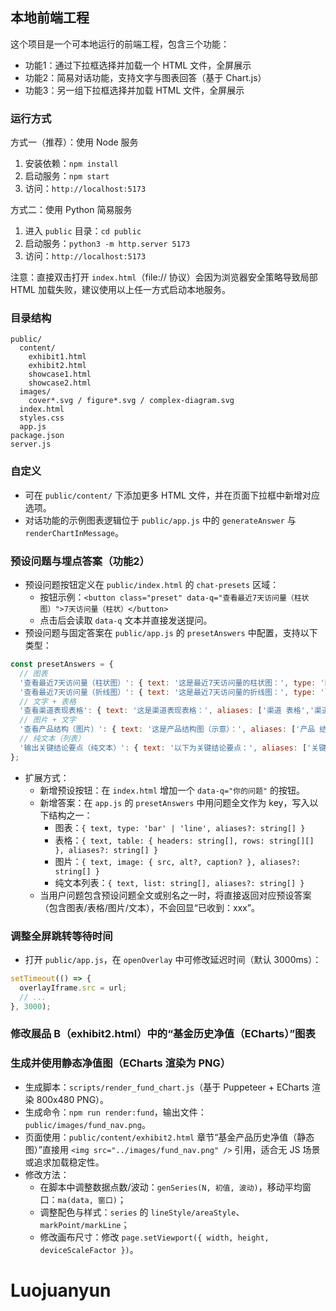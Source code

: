## 本地前端工程

这个项目是一个可本地运行的前端工程，包含三个功能：
- 功能1：通过下拉框选择并加载一个 HTML 文件，全屏展示
- 功能2：简易对话功能，支持文字与图表回答（基于 Chart.js）
- 功能3：另一组下拉框选择并加载 HTML 文件，全屏展示

### 运行方式

方式一（推荐）：使用 Node 服务
1. 安装依赖：`npm install`
2. 启动服务：`npm start`
3. 访问：`http://localhost:5173`

方式二：使用 Python 简易服务
1. 进入 `public` 目录：`cd public`
2. 启动服务：`python3 -m http.server 5173`
3. 访问：`http://localhost:5173`

注意：直接双击打开 `index.html`（file:// 协议）会因为浏览器安全策略导致局部 HTML 加载失败，建议使用以上任一方式启动本地服务。

### 目录结构

```
public/
  content/
    exhibit1.html
    exhibit2.html
    showcase1.html
    showcase2.html
  images/
    cover*.svg / figure*.svg / complex-diagram.svg
  index.html
  styles.css
  app.js
package.json
server.js
```

### 自定义
- 可在 `public/content/` 下添加更多 HTML 文件，并在页面下拉框中新增对应选项。
- 对话功能的示例图表逻辑位于 `public/app.js` 中的 `generateAnswer` 与 `renderChartInMessage`。

### 预设问题与埋点答案（功能2）
- 预设问题按钮定义在 `public/index.html` 的 `chat-presets` 区域：
  - 按钮示例：`<button class="preset" data-q="查看最近7天访问量（柱状图）">7天访问量（柱状）</button>`
  - 点击后会读取 `data-q` 文本并直接发送提问。
- 预设问题与固定答案在 `public/app.js` 的 `presetAnswers` 中配置，支持以下类型：
```js
const presetAnswers = {
  // 图表
  '查看最近7天访问量（柱状图）': { text: '这是最近7天访问量的柱状图：', type: 'bar', aliases: ['7天 访问量 柱状', '七天 柱状 图'] },
  '查看最近7天访问量（折线图）': { text: '这是最近7天访问量的折线图：', type: 'line', aliases: ['7天 访问量 折线', '七天 折线 图'] },
  // 文字 + 表格
  '查看渠道表现表格': { text: '这是渠道表现表格：', aliases: ['渠道 表格','渠道 表现','渠道 数据'], table: { headers: ['渠道','新增用户','次日留存','7日留存','客单价'], rows: [['渠道 A','24,310','34.2%','18.9%','¥ 46.3'],['渠道 B','18,905','31.1%','15.4%','¥ 41.2'],['自然流量','12,770','39.5%','21.7%','¥ 35.8']] } },
  // 图片 + 文字
  '查看产品结构（图片）': { text: '这是产品结构图（示意）：', aliases: ['产品 结构','产品 图片','结构 图片'], image: { src: 'images/complex-diagram.svg', alt: '产品结构示意', caption: '系统架构与数据流总览' } },
  // 纯文本（列表）
  '输出关键结论要点（纯文本）': { text: '以下为关键结论要点：', aliases: ['关键 结论','结论 要点'], list: ['增长主要来自自然流量与渠道A','复购提升与产品结构优化相关','建议扩大灰度并加强用户引导'] }
};
```
- 扩展方式：
  - 新增预设按钮：在 `index.html` 增加一个 `data-q="你的问题"` 的按钮。
  - 新增答案：在 `app.js` 的 `presetAnswers` 中用问题全文作为 key，写入以下结构之一：
    - 图表：`{ text, type: 'bar' | 'line', aliases?: string[] }`
    - 表格：`{ text, table: { headers: string[], rows: string[][] }, aliases?: string[] }`
    - 图片：`{ text, image: { src, alt?, caption? }, aliases?: string[] }`
    - 纯文本列表：`{ text, list: string[], aliases?: string[] }`
  - 当用户问题包含预设问题全文或别名之一时，将直接返回对应预设答案（包含图表/表格/图片/文本），不会回显“已收到：xxx”。

### 调整全屏跳转等待时间
- 打开 `public/app.js`，在 `openOverlay` 中可修改延迟时间（默认 3000ms）：
```js
setTimeout(() => {
  overlayIframe.src = url;
  // ...
}, 3000);
```

### 修改展品 B（exhibit2.html）中的“基金历史净值（ECharts）”图表
### 生成并使用静态净值图（ECharts 渲染为 PNG）
- 生成脚本：`scripts/render_fund_chart.js`（基于 Puppeteer + ECharts 渲染 800x480 PNG）。
- 生成命令：`npm run render:fund`，输出文件：`public/images/fund_nav.png`。
- 页面使用：`public/content/exhibit2.html` 章节“基金产品历史净值（静态图）”直接用 `<img src="../images/fund_nav.png" />` 引用，适合无 JS 场景或追求加载稳定性。
- 修改方法：
  - 在脚本中调整数据点数/波动：`genSeries(N, 初值, 波动)`，移动平均窗口：`ma(data, 窗口)`；
  - 调整配色与样式：`series` 的 `lineStyle/areaStyle`、`markPoint/markLine`；
  - 修改画布尺寸：修改 `page.setViewport({ width, height, deviceScaleFactor })`。

# Luojuanyun